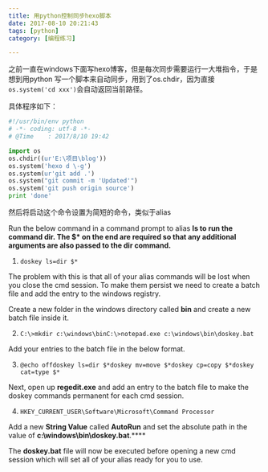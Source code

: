 ```yaml
---
title: 用python控制同步hexo脚本
date: 2017-08-10 20:21:43
tags: [python]
category: [编程练习]

---
```


之前一直在windows下面写hexo博客，但是每次同步需要运行一大堆指令，于是想到用python 写一个脚本来自动同步，用到了os.chdir，因为直接`os.system('cd xxx')`会自动返回当前路径。

具体程序如下：

```python
#!/usr/bin/env python
# -*- coding: utf-8 -*-
# @Time    : 2017/8/10 19:42

import os
os.chdir((ur'E:\项目\blog'))
os.system('hexo d \-g')
os.system(ur'git add .')
os.system("git commit -m 'Updated'")
os.system('git push origin source')
print 'done'
```

然后将启动这个命令设置为简短的命令，类似于alias

Run the below command in a command prompt to alias **ls **to run the command **dir**. The **$\*** on the end are required so that any additional arguments are also passed to the **dir** command.****

1. `doskey ls=dir $* `

The problem with this is that all of your alias commands will be lost when you close the cmd session. To make them persist we need to create a batch file and add the entry to the windows registry.

Create a new folder in the windows directory called **bin** and create a new batch file inside it.

2. `C:\>mkdir c:\windows\binC:\>notepad.exe c:\windows\bin\doskey.bat `

Add your entries to the batch file in the below format.

3. `@echo offdoskey ls=dir $*doskey mv=move $*doskey cp=copy $*doskey cat=type $* `

Next, open up **regedit.exe** and add an entry to the batch file to make the doskey commands permanent for each cmd session.

4. `HKEY_CURRENT_USER\Software\Microsoft\Command Processor`

Add a new **String Value** called **AutoRun** and set the absolute path in the value of **c:\windows\bin\doskey.bat**.****

The **doskey.bat** file will now be executed before opening a new cmd session which will set all of your alias ready for you to use.